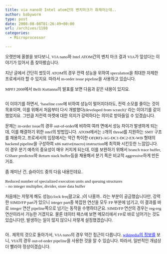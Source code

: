 ```yaml
---
title: via nano와 Intel atom간의 벤치마크가 화제라는데..
author: babyworm
type: post
date: 2008-08-08T01:26:49+00:00
url: /archives/1180
categories:
  - Microprocessor

---
```

<SPAN style="FONT-SIZE: 10pt; FONT-FAMILY: 굴림">오랫만에 올블을 보다보니, VIA nano와 Intel ATOM간의 벤치 마크 결과 VIA가 앞섰다는 이야기가 있어서 좀 찾아봤습니다. </SPAN>

  


<SPAN style="FONT-SIZE: 10pt; FONT-FAMILY: 굴림">지난 글에서 간단히 썼듯이 ATOM의 경우 전력 성능을 위하여 speculation을 최대한 자제한 프로세서라 할 수 있지요. 따라서 in-order issue pipeline을 사용하고 있습니다. </SPAN>

  


<SPAN style="FONT-SIZE: 10pt; FONT-FAMILY: 굴림">MPFJ 2008에서 Belli Kuttanna의 발표를 보면 다음과 같은 내용이 있지요. </SPAN>

  


<IMG alt="" src="https://i0.wp.com/babyworm.net/wordpress/wp-content/uploads/1/cfile6.uf.200BD84D4D6A7AF80D314B.png?w=625" data-recalc-dims="1" />  <SPAN style="FONT-SIZE: 10pt; FONT-FAMILY: 굴림"></SPAN>

  


<SPAN style="FONT-SIZE: 10pt; FONT-FAMILY: 굴림">이 이야기를 하면서, &#8216;baseline core에 비하여 성능이 떨어지더라도, 전력 소모를 줄이는 것이 목표이며, 이를 위해서 처음부터 다시 개발했다(developed from scratch)&#8217; 라는 이야기를 같이 했었지요. 그만큼 저전력 마켓에 대한 의지가 강력하다는 의미로 받아들일 수 있겠습니다. </SPAN>

  


<SPAN style="FONT-SIZE: 10pt; FONT-FAMILY: 굴림">문제는 in-order issue의 경우 out-of-order에 비하여 여러 면에서 성능 차이가 발생하게 되는데, 이를 해결하기 위한 intel의 방법입니다. ATOM에서는 2개의 thread를 지원하는 SMT 구조를 채용하고, 프로세서의 입장에서는 약간 특이한 OF(RF)-AG-DC1-DC2-EX-WB 형태의 backend pipeline을 구성하여 x86 native(macro) instruction에 최적화 시킨듯한 느낌입니다. 이 경우 분기 예측의 중요성이 매우 커지게 되는데, 이를 보완하기 위해서 branch trace buffer, GShare predictor와 Return stack buffer등을 채용해서 분기 쪽은 비교적 aggressive하게 만든 거죠. </SPAN>

  


<SPAN style="FONT-SIZE: 10pt; FONT-FAMILY: 굴림">좀 재미난 건, 슬라이드 중의 다음 내용인데요.. </SPAN>

  


<SPAN style="FONT-SIZE: 10pt; FONT-FAMILY: 굴림">Reduced number of specialized execution units and queuing structures<BR />&#8211; no integer multiplier, divider, store data buffer </SPAN>

  


<SPAN style="FONT-SIZE: 10pt; FONT-FAMILY: 굴림">처음에는 저렇게 해도 성능(clock freq말고요..)이 나올까.. 라는 부분이 궁금했습니다만, 강력한 SIMD/FP part가 있으니 integer part중 복잡한 연산을 모두 FP 부분에 넘기고, 이 결과를 바로 integer 연산 pipeline쪽으로 넘기는 동작을 수행하더군요. SIMD/FP 연산의 경우는 reg-reg 연산이라서 가능한 거겠지요. 물론 데이터 패스에 보면 메모리에서 FP로 바로 넘어가는 것도 있습니다만, 발생하는 일이 많지 않으니 저렇게 설정했겠습니다. </SPAN>

  
  


<IMG alt="" src="https://i0.wp.com/babyworm.net/wordpress/wp-content/uploads/1/cfile28.uf.1874354F4D6A7AF8030887.png?w=625" data-recalc-dims="1" />  <SPAN style="FONT-SIZE: 10pt; FONT-FAMILY: 굴림"></SPAN>

  
  


<SPAN style="FONT-SIZE: 10pt; FONT-FAMILY: 굴림">아.. 제목의 것으로 돌아가서, VIA nano의 경우 약간 접근이 다릅니다. <A href="http://en.wikipedia.org/wiki/VIA_Isaiah"><SPAN style="COLOR: blue; TEXT-DECORATION: underline">wikipedia의 정보를</SPAN></A> 보니, VIA의 경우 out-of-order pipeline을 사용한 것을 알 수 있습니다. 따라서, 일반적인 개념상 더 빨라야 정상이겠습니다. </SPAN>